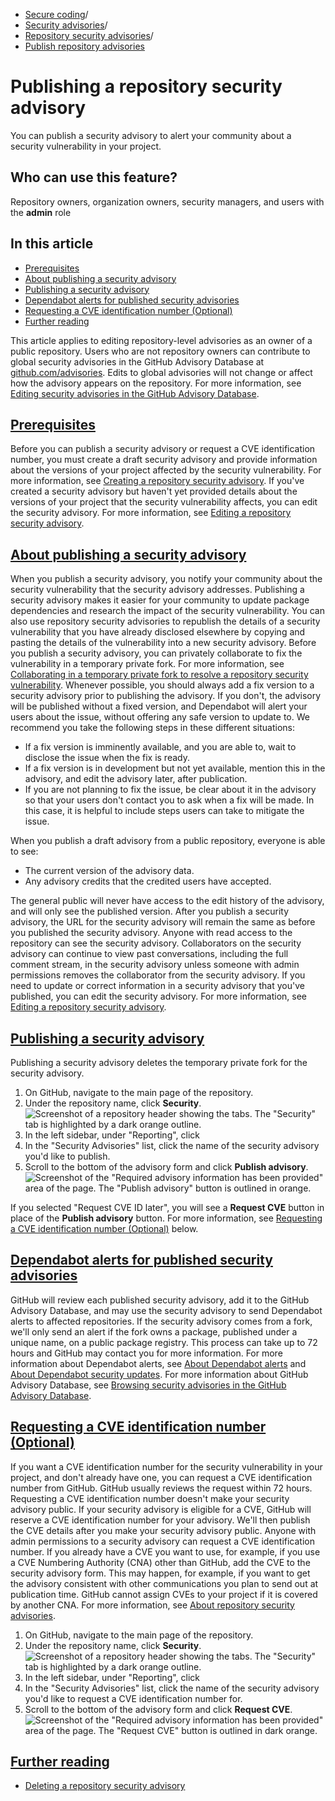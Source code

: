   * [Secure coding](https://docs.github.com/en/code-security "Secure coding")/
  * [Security advisories](https://docs.github.com/en/code-security/security-advisories "Security advisories")/
  * [Repository security advisories](https://docs.github.com/en/code-security/security-advisories/working-with-repository-security-advisories "Repository security advisories")/
  * [Publish repository advisories](https://docs.github.com/en/code-security/security-advisories/working-with-repository-security-advisories/publishing-a-repository-security-advisory "Publish repository advisories")


# Publishing a repository security advisory
You can publish a security advisory to alert your community about a security vulnerability in your project.
## Who can use this feature?
Repository owners, organization owners, security managers, and users with the **admin** role
## In this article
  * [Prerequisites](https://docs.github.com/en/code-security/security-advisories/working-with-repository-security-advisories/publishing-a-repository-security-advisory#prerequisites)
  * [About publishing a security advisory](https://docs.github.com/en/code-security/security-advisories/working-with-repository-security-advisories/publishing-a-repository-security-advisory#about-publishing-a-security-advisory)
  * [Publishing a security advisory](https://docs.github.com/en/code-security/security-advisories/working-with-repository-security-advisories/publishing-a-repository-security-advisory#publishing-a-security-advisory)
  * [Dependabot alerts for published security advisories](https://docs.github.com/en/code-security/security-advisories/working-with-repository-security-advisories/publishing-a-repository-security-advisory#dependabot-alerts-for-published-security-advisories)
  * [Requesting a CVE identification number (Optional)](https://docs.github.com/en/code-security/security-advisories/working-with-repository-security-advisories/publishing-a-repository-security-advisory#requesting-a-cve-identification-number-optional)
  * [Further reading](https://docs.github.com/en/code-security/security-advisories/working-with-repository-security-advisories/publishing-a-repository-security-advisory#further-reading)


This article applies to editing repository-level advisories as an owner of a public repository.
Users who are not repository owners can contribute to global security advisories in the GitHub Advisory Database at [github.com/advisories](https://github.com/advisories). Edits to global advisories will not change or affect how the advisory appears on the repository. For more information, see [Editing security advisories in the GitHub Advisory Database](https://docs.github.com/en/code-security/security-advisories/working-with-global-security-advisories-from-the-github-advisory-database/editing-security-advisories-in-the-github-advisory-database).
## [Prerequisites](https://docs.github.com/en/code-security/security-advisories/working-with-repository-security-advisories/publishing-a-repository-security-advisory#prerequisites)
Before you can publish a security advisory or request a CVE identification number, you must create a draft security advisory and provide information about the versions of your project affected by the security vulnerability. For more information, see [Creating a repository security advisory](https://docs.github.com/en/code-security/security-advisories/working-with-repository-security-advisories/creating-a-repository-security-advisory).
If you've created a security advisory but haven't yet provided details about the versions of your project that the security vulnerability affects, you can edit the security advisory. For more information, see [Editing a repository security advisory](https://docs.github.com/en/code-security/security-advisories/working-with-repository-security-advisories/editing-a-repository-security-advisory).
## [About publishing a security advisory](https://docs.github.com/en/code-security/security-advisories/working-with-repository-security-advisories/publishing-a-repository-security-advisory#about-publishing-a-security-advisory)
When you publish a security advisory, you notify your community about the security vulnerability that the security advisory addresses. Publishing a security advisory makes it easier for your community to update package dependencies and research the impact of the security vulnerability.
You can also use repository security advisories to republish the details of a security vulnerability that you have already disclosed elsewhere by copying and pasting the details of the vulnerability into a new security advisory.
Before you publish a security advisory, you can privately collaborate to fix the vulnerability in a temporary private fork. For more information, see [Collaborating in a temporary private fork to resolve a repository security vulnerability](https://docs.github.com/en/code-security/security-advisories/working-with-repository-security-advisories/collaborating-in-a-temporary-private-fork-to-resolve-a-repository-security-vulnerability).
Whenever possible, you should always add a fix version to a security advisory prior to publishing the advisory. If you don't, the advisory will be published without a fixed version, and Dependabot will alert your users about the issue, without offering any safe version to update to.
We recommend you take the following steps in these different situations:
  * If a fix version is imminently available, and you are able to, wait to disclose the issue when the fix is ready.
  * If a fix version is in development but not yet available, mention this in the advisory, and edit the advisory later, after publication.
  * If you are not planning to fix the issue, be clear about it in the advisory so that your users don't contact you to ask when a fix will be made. In this case, it is helpful to include steps users can take to mitigate the issue.


When you publish a draft advisory from a public repository, everyone is able to see:
  * The current version of the advisory data.
  * Any advisory credits that the credited users have accepted.


The general public will never have access to the edit history of the advisory, and will only see the published version.
After you publish a security advisory, the URL for the security advisory will remain the same as before you published the security advisory. Anyone with read access to the repository can see the security advisory. Collaborators on the security advisory can continue to view past conversations, including the full comment stream, in the security advisory unless someone with admin permissions removes the collaborator from the security advisory.
If you need to update or correct information in a security advisory that you've published, you can edit the security advisory. For more information, see [Editing a repository security advisory](https://docs.github.com/en/code-security/security-advisories/working-with-repository-security-advisories/editing-a-repository-security-advisory).
## [Publishing a security advisory](https://docs.github.com/en/code-security/security-advisories/working-with-repository-security-advisories/publishing-a-repository-security-advisory#publishing-a-security-advisory)
Publishing a security advisory deletes the temporary private fork for the security advisory.
  1. On GitHub, navigate to the main page of the repository.
  2. Under the repository name, click **Security**. 
![Screenshot of a repository header showing the tabs. The "Security" tab is highlighted by a dark orange outline.](https://docs.github.com/assets/cb-17801/images/help/repository/security-tab.png)
  3. In the left sidebar, under "Reporting", click 
  4. In the "Security Advisories" list, click the name of the security advisory you'd like to publish.
  5. Scroll to the bottom of the advisory form and click **Publish advisory**.
![Screenshot of the "Required advisory information has been provided" area of the page. The "Publish advisory" button is outlined in orange.](https://docs.github.com/assets/cb-56518/images/help/security/publish-advisory-button.png)


If you selected "Request CVE ID later", you will see a **Request CVE** button in place of the **Publish advisory** button. For more information, see [Requesting a CVE identification number (Optional)](https://docs.github.com/en/code-security/security-advisories/working-with-repository-security-advisories/publishing-a-repository-security-advisory#requesting-a-cve-identification-number-optional) below.
## [Dependabot alerts for published security advisories](https://docs.github.com/en/code-security/security-advisories/working-with-repository-security-advisories/publishing-a-repository-security-advisory#dependabot-alerts-for-published-security-advisories)
GitHub will review each published security advisory, add it to the GitHub Advisory Database, and may use the security advisory to send Dependabot alerts to affected repositories. If the security advisory comes from a fork, we'll only send an alert if the fork owns a package, published under a unique name, on a public package registry. This process can take up to 72 hours and GitHub may contact you for more information.
For more information about Dependabot alerts, see [About Dependabot alerts](https://docs.github.com/en/code-security/dependabot/dependabot-alerts/about-dependabot-alerts#dependabot-alerts-for-vulnerable-dependencies) and [About Dependabot security updates](https://docs.github.com/en/code-security/dependabot/dependabot-security-updates/about-dependabot-security-updates#about-dependabot-security-updates). For more information about GitHub Advisory Database, see [Browsing security advisories in the GitHub Advisory Database](https://docs.github.com/en/code-security/security-advisories/working-with-global-security-advisories-from-the-github-advisory-database/browsing-security-advisories-in-the-github-advisory-database).
## [Requesting a CVE identification number (Optional)](https://docs.github.com/en/code-security/security-advisories/working-with-repository-security-advisories/publishing-a-repository-security-advisory#requesting-a-cve-identification-number-optional)
If you want a CVE identification number for the security vulnerability in your project, and don't already have one, you can request a CVE identification number from GitHub. GitHub usually reviews the request within 72 hours. Requesting a CVE identification number doesn't make your security advisory public. If your security advisory is eligible for a CVE, GitHub will reserve a CVE identification number for your advisory. We'll then publish the CVE details after you make your security advisory public. Anyone with admin permissions to a security advisory can request a CVE identification number.
If you already have a CVE you want to use, for example, if you use a CVE Numbering Authority (CNA) other than GitHub, add the CVE to the security advisory form. This may happen, for example, if you want to get the advisory consistent with other communications you plan to send out at publication time. GitHub cannot assign CVEs to your project if it is covered by another CNA. For more information, see [About repository security advisories](https://docs.github.com/en/code-security/security-advisories/working-with-repository-security-advisories/about-repository-security-advisories#cve-identification-numbers).
  1. On GitHub, navigate to the main page of the repository.
  2. Under the repository name, click **Security**. 
![Screenshot of a repository header showing the tabs. The "Security" tab is highlighted by a dark orange outline.](https://docs.github.com/assets/cb-17801/images/help/repository/security-tab.png)
  3. In the left sidebar, under "Reporting", click 
  4. In the "Security Advisories" list, click the name of the security advisory you'd like to request a CVE identification number for.
  5. Scroll to the bottom of the advisory form and click **Request CVE**.
![Screenshot of the "Required advisory information has been provided" area of the page. The "Request CVE" button is outlined in dark orange.](https://docs.github.com/assets/cb-55619/images/help/security/security-advisory-request-cve-button.png)


## [Further reading](https://docs.github.com/en/code-security/security-advisories/working-with-repository-security-advisories/publishing-a-repository-security-advisory#further-reading)
  * [Deleting a repository security advisory](https://docs.github.com/en/code-security/security-advisories/working-with-repository-security-advisories/deleting-a-repository-security-advisory)


